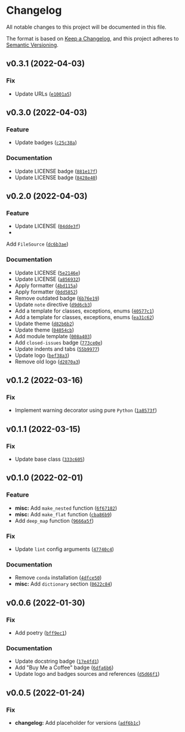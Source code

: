 # Changelog

All notable changes to this project will be documented in this file.

The format is based on [Keep a Changelog](https://keepachangelog.com/en/1.0.0/), and this project
adheres to [Semantic Versioning](https://semver.org/spec/v2.0.0.html).

<!--next-version-placeholder-->

## v0.3.1 (2022-04-03)

### Fix

- Update
  URLs ([`e1001a5`](https://github.com/volopivoshenko/configflow/commit/e1001a57478ff7036c2fa5fd982447baf8634ee2))

## v0.3.0 (2022-04-03)

### Feature

- Update
  badges ([`c25c38a`](https://github.com/volopivoshenko/configflow/commit/c25c38a2b1c259052025dda6b77103c5a076f1c9))

### Documentation

- Update LICENSE
  badge ([`881e17f`](https://github.com/volopivoshenko/configflow/commit/881e17f9b6acb769450bf481c498707e8fddb45b))
- Update LICENSE
  badge ([`8428e40`](https://github.com/volopivoshenko/configflow/commit/8428e40fd7e19798e6cce68e7424719af758a009))

## v0.2.0 (2022-04-03)

### Feature

- Update
  LICENSE ([`04dde3f`](https://github.com/volopivoshenko/configflow/commit/04dde3f5b9981a6111900f7f544984a81ca25269))
-

Add `FileSource` ([`dc6b3ae`](https://github.com/volopivoshenko/configflow/commit/dc6b3ae7b1aaca079a357260cca65199d01b986a))

### Documentation

- Update
  LICENSE ([`5e2146e`](https://github.com/volopivoshenko/configflow/commit/5e2146e458ae5ae5eaa6854bc145ded761e0f9c1))
- Update
  LICENSE ([`a856932`](https://github.com/volopivoshenko/configflow/commit/a856932ab47b551258f19c60a5dd959e2f4ad539))
- Apply
  formatter ([`4bd115a`](https://github.com/volopivoshenko/configflow/commit/4bd115abe954114196348a1320eb2ef9484234af))
- Apply
  formatter ([`0dd5852`](https://github.com/volopivoshenko/configflow/commit/0dd5852c269c03fcbfe3134423ec2095b30c2ea6))
- Remove outdated
  badge ([`6b76e19`](https://github.com/volopivoshenko/configflow/commit/6b76e194e2242393f14ec1607659f6c0c02c50e4))
- Update `note`
  directive ([`d9d6cb3`](https://github.com/volopivoshenko/configflow/commit/d9d6cb3950c228d377f0187992cc3d59b905fd11))
- Add a template for classes, exceptions,
  enums ([`40577c1`](https://github.com/volopivoshenko/configflow/commit/40577c12ec2fd900cb84d86761e065806610c538))
- Add a template for classes, exceptions,
  enums ([`ea31c62`](https://github.com/volopivoshenko/configflow/commit/ea31c62e11c3cef3696d04ad2032a38a8d57cf0f))
- Update
  theme ([`d82b6b2`](https://github.com/volopivoshenko/configflow/commit/d82b6b2131c0a13bfe44334b0b80db5a35210e0d))
- Update
  theme ([`04054cb`](https://github.com/volopivoshenko/configflow/commit/04054cbff8c6160cbc3f8a8f5451bb7577f6fe00))
- Add module
  template ([`008a403`](https://github.com/volopivoshenko/configflow/commit/008a40353d0f1578f13cbf3ae51b0f93582d019b))
- Add `closed-issues`
  badge ([`773ce0e`](https://github.com/volopivoshenko/configflow/commit/773ce0ebdc3137d81f5843ad51ae1510b35908cd))
- Update indents and
  tabs ([`55b9977`](https://github.com/volopivoshenko/configflow/commit/55b9977ea12644681c3845e99c65f495a03274ab))
- Update
  logo ([`bef38a3`](https://github.com/volopivoshenko/configflow/commit/bef38a3eb3391582172934818db962141c4efd81))
- Remove old
  logo ([`d2870a3`](https://github.com/volopivoshenko/configflow/commit/d2870a377df9b3c55d8692cfcc02ca1f1d380fbd))

## v0.1.2 (2022-03-16)

### Fix

- Implement warning decorator using
  pure `Python` ([`1a8573f`](https://github.com/volopivoshenko/configflow/commit/1a8573fc910324ae8e8018197693384eba66e512))

## v0.1.1 (2022-03-15)

### Fix

- Update base
  class ([`333c605`](https://github.com/volopivoshenko/configflow/commit/333c605a6329825a5f6c7da96d63e73eae7df61a))

## v0.1.0 (2022-02-01)

### Feature

- **misc:** Add `make_nested`
  function ([`6f67182`](https://github.com/volopivoshenko/configflow/commit/6f67182a145c9b1b4d37694c8e0dd126ee1de9bb))
- **misc:** Add `make_flat`
  function ([`cba86b9`](https://github.com/volopivoshenko/configflow/commit/cba86b9603623ef6fe8f9dddb38f0b23de47b5f1))
- Add `deep_map`
  function ([`9666a5f`](https://github.com/volopivoshenko/configflow/commit/9666a5f0c7ec3acd77930788a22018cad0e43357))

### Fix

- Update `lint` config
  arguments ([`47740c4`](https://github.com/volopivoshenko/configflow/commit/47740c4cde892b01f788a59fc7a09f6fe05aec75))

### Documentation

- Remove `conda`
  installation ([`4dfce50`](https://github.com/volopivoshenko/configflow/commit/4dfce507ecb220ff122af94590eb845aeee08542))
- **misc:** Add `dictionary`
  section ([`0622c84`](https://github.com/volopivoshenko/configflow/commit/0622c842d4c42e69669f03d4db1dbe1b4912710d))

## v0.0.6 (2022-01-30)

### Fix

- Add
  poetry ([`bff9ec1`](https://github.com/volopivoshenko/configflow/commit/bff9ec1ccb2c7dd004aaf2e711342c8e0437eef8))

### Documentation

- Update docstring
  badge ([`17e4fd1`](https://github.com/volopivoshenko/configflow/commit/17e4fd1cd2de7776ae0594a89071a76f87b83645))
- Add "Buy Me a Coffee"
  badge ([`6dfa6b6`](https://github.com/volopivoshenko/configflow/commit/6dfa6b6d2b47b2c1ac1a17d02385e4193993731b))
- Update logo and badges sources and
  references ([`d5d66f1`](https://github.com/volopivoshenko/configflow/commit/d5d66f187bda7ac3cbc82a7bb931b9c46b5b6dda))

## v0.0.5 (2022-01-24)

### Fix

- **changelog:** Add placeholder for
  versions ([`adf6b1c`](https://github.com/volopivoshenko/configflow/commit/adf6b1ce1d989465127b38dc240ea9e5bf7b824f))
